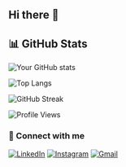 ## Hi there 👋

<!--
**Affankha/Affankha** is a ✨ _special_ ✨ repository because its `README.md` (this file) appears on your GitHub profile.

Here are some ideas to get you started:

- 🔭 I’m currently working on ...
- 🌱 I’m currently learning ...
- 👯 I’m looking to collaborate on ...
- 🤔 I’m looking for help with ...
- 💬 Ask me about ...
- 📫 How to reach me: ...
- 😄 Pronouns: ...
- ⚡ Fun fact: ...
-->

## 📊 GitHub Stats
![Your GitHub stats](https://github-readme-stats.vercel.app/api?username=Affankha&show_icons=true&theme=radical)

![Top Langs](https://github-readme-stats.vercel.app/api/top-langs/?username=YOUR_USERNAME&layout=compact&theme=radical)

![GitHub Streak](https://streak-stats.demolab.com?user=YOUR_USERNAME&theme=radical)

![Profile Views](https://komarev.com/ghpvc/?username=YOUR_USERNAME&color=blue)

### 🔗 Connect with me
[![LinkedIn](https://img.shields.io/badge/LinkedIn-YourName-blue?logo=linkedin)](https://www.linkedin.com/in/affan-khan12/)
[![Instagram](https://img.shields.io/badge/Instagram-YourID-pink?logo=instagram)](https://www.instagram.com/official_affan_khan99/)
[![Gmail](https://img.shields.io/badge/Gmail-YourMail-red?logo=gmail)](mailto:khanaffan34163@gmail.com)
